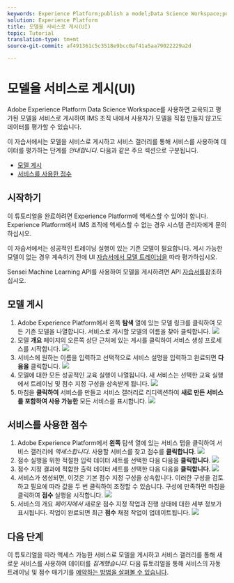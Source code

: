 ```yaml
---
keywords: Experience Platform;publish a model;Data Science Workspace;popular topics
solution: Experience Platform
title: 모델을 서비스로 게시(UI)
topic: Tutorial
translation-type: tm+mt
source-git-commit: af491361c5c3518e9bcc0af41a5aa79022229a2d

---
```



# 모델을 서비스로 게시(UI)

Adobe Experience Platform Data Science Workspace를 사용하면 교육되고 평가된 모델을 서비스로 게시하여 IMS 조직 내에서 사용자가 모델을 직접 만들지 않고도 데이터를 평가할 수 있습니다.

이 자습서에서는 모델을 서비스로 게시하고 서비스 갤러리를 통해 서비스를 사용하여 데이터를 평가하는 단계를 *안내합니다*. 다음과 같은 주요 섹션으로 구분됩니다.

- [모델 게시](#publish-a-model)
- [서비스를 사용한 점수](#access-a-service)

## 시작하기

이 튜토리얼을 완료하려면 Experience Platform에 액세스할 수 있어야 합니다. Experience Platform에서 IMS 조직에 액세스할 수 없는 경우 시스템 관리자에게 문의하십시오.

이 자습서에서는 성공적인 트레이닝 실행이 있는 기존 모델이 필요합니다. 게시 가능한 모델이 없는 경우 계속하기 전에 UI [자습서에서 모델 트레이닝을](./train-evaluate-model-ui.md) 따라 평가하십시오.

Sensei Machine Learning API를 사용하여 모델을 게시하려면 API [자습서를](./publish-model-service-api.md)참조하십시오.

## 모델 게시

1. Adobe Experience Platform에서 왼쪽 **탐색** 열에 있는 모델 링크를 클릭하여 모든 기존 모델을 나열합니다. 서비스로 게시할 모델의 이름을 찾아 클릭합니다.
   ![](../images/models-recipes/publish-model/1_browse_model.png)
1. 모델 **개요** 페이지의 오른쪽 상단 근처에 있는 게시를 클릭하여 서비스 생성 프로세스를 시작합니다.
   ![](../images/models-recipes/publish-model/2_view_training_runs.png)
1. 서비스에 원하는 이름을 입력하고 선택적으로 서비스 설명을 입력하고 완료되면 **다음을** 클릭합니다.
   ![](../images/models-recipes/publish-model/3_configure_service.png)
1. 모델에 대한 모든 성공적인 교육 실행이 나열됩니다. 새 서비스는 선택한 교육 실행에서 트레이닝 및 점수 지정 구성을 상속받게 됩니다.
   ![](../images/models-recipes/publish-model/4_select_training_run.png)
1. 마침을 **클릭하여** 서비스를 만들고 서비스 갤러리로 리디렉션하여 **새로 만든 서비스를 포함하여 사용 가능한** 모든 서비스를 표시합니다.
   ![](../images/models-recipes/publish-model/service_gallery.png)

## 서비스를 사용한 점수

1. Adobe Experience Platform에서 **왼쪽** 탐색 열에 있는 서비스 탭을 클릭하여 서비스 갤러리에 *액세스합니다*. 사용할 서비스를 찾고 점수를 **클릭합니다**.
   ![](../images/models-recipes/publish-model/click_to_score.png)
1. 점수 실행을 위한 적절한 입력 데이터 세트를 선택한 다음 다음을 **클릭합니다**.
   ![](../images/models-recipes/publish-model/6_scoring_input.png)
1. 점수 지정 결과에 적합한 출력 데이터 세트를 선택한 다음 다음을 **클릭합니다**.
   ![](../images/models-recipes/publish-model/7_scoring_output.png)
1. 서비스가 생성되면, 이것은 기본 점수 지정 구성을 상속합니다. 이러한 구성을 검토하고 필요에 따라 값을 두 번 클릭하여 조정할 수 있습니다. 구성에 만족하면 마침을 클릭하여 **점수** 실행을 시작합니다.
   ![](../images/models-recipes/publish-model/8_scoring_configure.png)
1. 서비스의 개요 *페이지에서* 새로운 점수 지정 작업과 진행 상태에 대한 세부 정보가 표시됩니다. 작업이 완료되면 최근 **점수** 채점 작업이 업데이트됩니다.
   ![](../images/models-recipes/publish-model/score_pending.png)

## 다음 단계

이 튜토리얼을 따라 액세스 가능한 서비스로 모델을 게시하고 서비스 갤러리를 통해 새로운 서비스를 사용하여 데이터를 *집계했습니다*. 다음 튜토리얼을 통해 서비스의 자동 트레이닝 및 점수 매기기를 [예약하는 방법을 살펴볼 수 있습니다](./schedule-models-ui.md).

